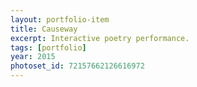 ```yaml
---
layout: portfolio-item
title: Causeway
excerpt: Interactive poetry performance.
tags: [portfolio]
year: 2015
photoset_id: 72157662126616972
---
```

